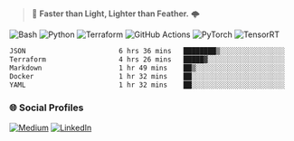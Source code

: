 > :rocket: **Faster than Light, Lighter than Feather.** 🌩️

![Bash](https://img.shields.io/badge/bash-%23121011.svg?style=for-the-badge&logo=gnu-bash&logoColor=white)
![Python](https://img.shields.io/badge/python-3670A0?style=for-the-badge&logo=python&logoColor=ffdd54)
![Terraform](https://img.shields.io/badge/terraform-%235835CC.svg?style=for-the-badge&logo=terraform&logoColor=white)
![GitHub Actions](https://img.shields.io/badge/gha-%232671E5.svg?style=for-the-badge&logo=githubactions&logoColor=white)
![PyTorch](https://img.shields.io/badge/torch-%23EE4C2C.svg?style=for-the-badge&logo=pytorch&logoColor=white)
![TensorRT](https://img.shields.io/badge/tensorrt-%234A7C12.svg?style=for-the-badge&logo=nvidia&logoColor=white)
  
<!--START_SECTION:waka-->

```txt
JSON                       6 hrs 36 mins   ████████▒░░░░░░░░░░░░░░░░   33.52 %
Terraform                  4 hrs 26 mins   █████▓░░░░░░░░░░░░░░░░░░░   22.52 %
Markdown                   1 hr 49 mins    ██▒░░░░░░░░░░░░░░░░░░░░░░   09.29 %
Docker                     1 hr 32 mins    ██░░░░░░░░░░░░░░░░░░░░░░░   07.86 %
YAML                       1 hr 32 mins    ██░░░░░░░░░░░░░░░░░░░░░░░   07.79 %
```

<!--END_SECTION:waka-->

### 🌐 Social Profiles

<a href="https://medium.com/@shinjeongtae">![Medium](https://img.shields.io/badge/Medium-12100E?style=for-the-badge&logo=medium&logoColor=white)</a> <a href="https://www.linkedin.com/in/jungtae-shin-3137781a8/">![LinkedIn](https://img.shields.io/badge/linkedin-%230077B5.svg?style=for-the-badge&logo=linkedin&logoColor=white)</a>
